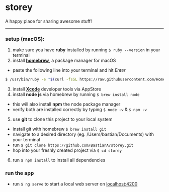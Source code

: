 # storey
A happy place for sharing awesome stuff!

___

### setup (macOS):
1. make sure you have **ruby** installed by running `$ ruby --version` in your terminal
2. install **[homebrew](https://brew.sh/)**, a package manager for macOS
  - paste the following line into your terminal and hit *Enter*
  ```bash
  $ /usr/bin/ruby -e "$(curl -fsSL https://raw.githubusercontent.com/Homebrew/install/master/install)"
  ```
3. install **[Xcode](https://itunes.apple.com/de/app/xcode/id497799835?mt=12)** developer tools via AppStore  
4. install **node js** via homebrew by running `$ brew install node`
  - this will also install **npm** the node package manager
  - verify both are installed correctly by typing `$ node -v` & `$ npm -v`
5. use **git** to clone this project to your local system
  - install git with homebrew `$ brew install git`
  - navigate to a desired directory (eg. /Users/bastian/Documents) with your terminal
  - run `$ git clone https://github.com/BastianA/storey.git`
  - hop into your freshly created project via `$ cd storey`
6. run `$ npm install` to install all dependencies

### run the app
- run `$ ng serve` to start a local web server on [localhost:4200](http://localhost:4200/)
